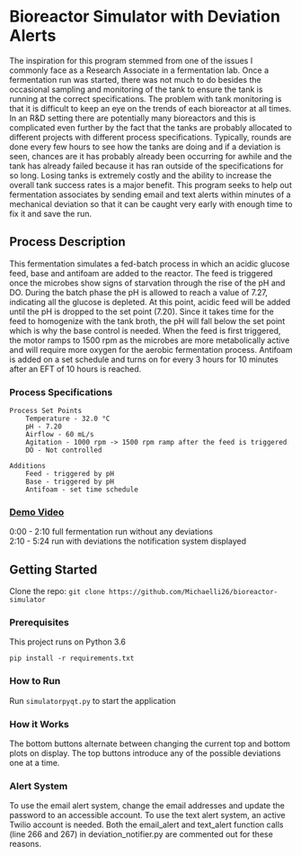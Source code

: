 # Bioreactor Simulator with Deviation Alerts

The inspiration for this program stemmed from one of the issues I commonly face as a Research Associate 
in a fermentation lab. Once a fermentation run was started, there was not much to do besides the occasional sampling and
monitoring of the tank to ensure the tank is running at the correct specifications. The problem with tank monitoring is 
that it is difficult to keep an eye on the trends of each bioreactor at all times. In an R&D setting there are potentially many
bioreactors and this is complicated even further by the fact that the tanks are probably allocated to different projects with
 different 
process specifications. Typically, rounds are done every few hours to see how the tanks are doing and if a deviation is seen, 
chances are it has probably already been occurring for awhile and the tank has already failed because it has ran
outside of the specifications for so long. Losing tanks is extremely costly and the ability to increase the overall 
tank success rates is a major benefit. This program seeks to help out fermentation associates by sending email and text 
alerts within minutes of a mechanical deviation so that it can be caught very early with enough time to fix it and save 
the run.

## Process Description
This fermentation simulates a fed-batch process in which an acidic glucose feed, base and antifoam are added to the reactor. The feed is triggered once the microbes show signs of
starvation through the rise of the pH and DO. During the batch phase the pH is allowed to reach a value of 7.27,
indicating all the glucose is depleted. At this point, acidic feed will be added until the pH is dropped
to the set point (7.20). Since it takes time for the feed to homogenize with the tank broth, the pH will fall
below the set point which is why the base control is needed. When the feed is first triggered, the motor ramps to 1500 rpm
as the microbes are more metabolically active and will require more oxygen for the aerobic fermentation process.
Antifoam is added on a set schedule and turns on for every 3 hours for 10 minutes after an EFT of 10 hours is
reached.
    
### Process Specifications

    Process Set Points
        Temperature - 32.0 °C
        pH - 7.20
        Airflow - 60 mL/s
        Agitation - 1000 rpm -> 1500 rpm ramp after the feed is triggered
        DO - Not controlled

    Additions
        Feed - triggered by pH
        Base - triggered by pH
        Antifoam - set time schedule

### [Demo Video](https://youtu.be/R_-4DszZCs4)
0:00 - 2:10 full fermentation run without any deviations  
2:10 - 5:24 run with deviations the notification system displayed

## Getting Started

Clone the repo: ```git clone https://github.com/Michaelli26/bioreactor-simulator```

### Prerequisites
This project runs on Python 3.6
```
pip install -r requirements.txt
```
### How to Run
Run ```simulatorpyqt.py``` to start the application

### How it Works
The bottom buttons alternate between changing the current top and bottom plots on display.
The top buttons introduce any of the possible 
deviations one at a time.

### Alert System
To use the email alert system, change the email addresses and update the password to an accessible account. To use the 
text alert system, an active Twilio account is needed. Both the email_alert and text_alert function calls 
(line 266 and 267) in deviation_notifier.py are commented out for these reasons.
